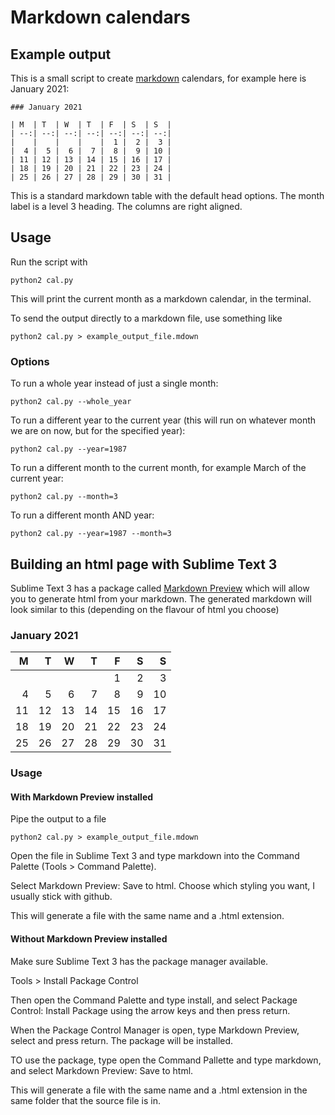 # Markdown calendars

## Example output

This is a small script to create [markdown](https://daringfireball.net/projects/markdown/) calendars, for example here is January 2021:

    ### January 2021

    | M  | T  | W  | T  | F  | S  | S  |
    | --:| --:| --:| --:| --:| --:| --:|
    |    |    |    |    |  1 |  2 |  3 |
    |  4 |  5 |  6 |  7 |  8 |  9 | 10 |
    | 11 | 12 | 13 | 14 | 15 | 16 | 17 |
    | 18 | 19 | 20 | 21 | 22 | 23 | 24 |
    | 25 | 26 | 27 | 28 | 29 | 30 | 31 |

This is a standard markdown table with the default head options. The month label is a level 3 heading. The columns are right aligned. 


## Usage 

Run the script with

    python2 cal.py

This will print the current month as a markdown calendar, in the terminal.

To send the output directly to a markdown file, use something like

    python2 cal.py > example_output_file.mdown

### Options

To run a whole year instead of just a single month:

    python2 cal.py --whole_year
    
To run a different year to the current year (this will run on whatever month we are on now, but for the specified year):

    python2 cal.py --year=1987

To run a different month to the current month, for example March of the current year:

    python2 cal.py --month=3
    
To run a different month AND year:

    python2 cal.py --year=1987 --month=3

 
## Building an html page with Sublime Text 3

Sublime Text 3 has a package called [Markdown Preview](https://packagecontrol.io/packages/MarkdownPreview) which will allow you to generate html from your markdown. The generated markdown will look similar to this (depending on the flavour of html you choose)

### January 2021

| M  | T  | W  | T  | F  | S  | S  |
| --:| --:| --:| --:| --:| --:| --:|
|    |    |    |    |  1 |  2 |  3 |
|  4 |  5 |  6 |  7 |  8 |  9 | 10 |
| 11 | 12 | 13 | 14 | 15 | 16 | 17 |
| 18 | 19 | 20 | 21 | 22 | 23 | 24 |
| 25 | 26 | 27 | 28 | 29 | 30 | 31 |


### Usage

#### With Markdown Preview installed

Pipe the output to a file

    python2 cal.py > example_output_file.mdown

Open the file in Sublime Text 3 and type markdown into the Command Palette (Tools > Command Palette). 

Select Markdown Preview: Save to html. Choose which styling you want, I usually stick with github. 

This will generate a file with the same name and a .html extension. 


#### Without Markdown Preview installed

Make sure Sublime Text 3 has the package manager available.

Tools > Install Package Control

Then open the Command Palette and type install, and select Package Control: Install Package using the arrow keys and then press return. 

When the Package Control Manager is open, type Markdown Preview, select and press return. The package will be installed. 

TO use the package, type open the Command Pallette and type markdown, and select Markdown Preview: Save to html. 

This will generate a file with the same name and a .html extension in the same folder that the source file is in. 
